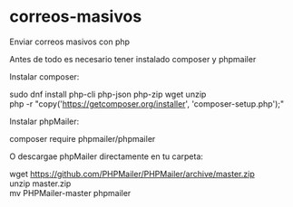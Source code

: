 # correos-masivos
Enviar correos masivos con php

Antes de todo es necesario tener instalado composer y phpmailer

Instalar composer:

sudo dnf install php-cli php-json php-zip wget unzip </br>
php -r "copy('https://getcomposer.org/installer', 'composer-setup.php');" </br>


Instalar phpMailer:

composer require phpmailer/phpmailer

O descargae phpMailer directamente en tu carpeta:

wget https://github.com/PHPMailer/PHPMailer/archive/master.zip </br>
unzip master.zip</br>
mv PHPMailer-master phpmailer

